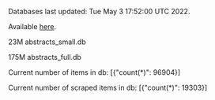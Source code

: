 Databases last updated: Tue May  3 17:52:00 UTC 2022. 

Available [here](https://github.com/cbeauhilton/ash-db/releases).


23M	abstracts_small.db

175M	abstracts_full.db

Current number of items in db:
[{"count(*)": 96904}]

Current number of scraped items in db:
[{"count(*)": 19303}]
